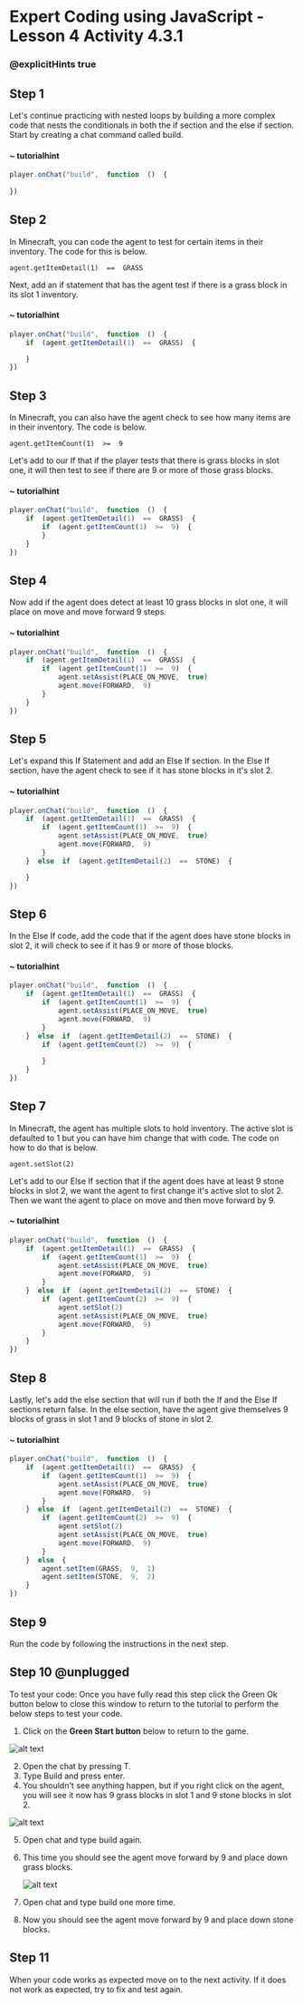 # Expert Coding using JavaScript - Lesson 4 Activity 4.3.1
### @explicitHints true

## Step 1

Let's continue practicing with nested loops by building a  more complex code that nests the conditionals in both the if section and the else if section.  
Start by creating a chat command called build. 

#### ~ tutorialhint
```javascript 
player.onChat("build",  function  ()  {
	
})
```

## Step 2

In Minecraft, you can code the agent to test for certain items in their inventory.  The code for this is below. 

    agent.getItemDetail(1)  ==  GRASS


Next, add an if statement that has the agent test if there is a grass block in its slot 1 inventory.



#### ~ tutorialhint
```javascript 
player.onChat("build",  function  ()  {
	if  (agent.getItemDetail(1)  ==  GRASS)  {

	}
})
```

## Step 3

In Minecraft, you can also have the agent check to see how many items are in their inventory.  The code is below. 

    agent.getItemCount(1)  >=  9

Let's add to our If that if the player tests that there is grass blocks in slot one, it will then test to see if there are 9 or more of those grass blocks. 

#### ~ tutorialhint
```javascript 
player.onChat("build",  function  ()  {
	if  (agent.getItemDetail(1)  ==  GRASS)  {
		if  (agent.getItemCount(1)  >=  9)  {
        }
    }			
})
```

## Step 4

Now add if the agent does detect at least 10 grass blocks in slot one, it will place on move and move forward 9 steps.  

#### ~ tutorialhint
```javascript 
player.onChat("build",  function  ()  {
	if  (agent.getItemDetail(1)  ==  GRASS)  {
		if  (agent.getItemCount(1)  >=  9)  {
			agent.setAssist(PLACE_ON_MOVE,  true)
			agent.move(FORWARD,  9)
		}
	}
})
```

## Step 5

Let's expand this If Statement and add an Else If section.  In the Else If section, have the agent check to see if it has stone blocks in it's slot 2.  

#### ~ tutorialhint
```javascript 
player.onChat("build",  function  ()  {
	if  (agent.getItemDetail(1)  ==  GRASS)  {
		if  (agent.getItemCount(1)  >=  9)  {
			agent.setAssist(PLACE_ON_MOVE,  true)
			agent.move(FORWARD,  9)
		}
	}  else  if  (agent.getItemDetail(2)  ==  STONE)  {

	}
})	
```

## Step 6

In the Else If code, add the code that if the agent does have stone blocks in slot 2, it will check to see if it has 9 or more of those blocks.  

#### ~ tutorialhint
```javascript 
player.onChat("build",  function  ()  {
	if  (agent.getItemDetail(1)  ==  GRASS)  {
		if  (agent.getItemCount(1)  >=  9)  {
			agent.setAssist(PLACE_ON_MOVE,  true)
			agent.move(FORWARD,  9)
		}
	}  else  if  (agent.getItemDetail(2)  ==  STONE)  {
		if  (agent.getItemCount(2)  >=  9)  {
            
        }
    }
})
```

## Step 7

In Minecraft, the agent has multiple slots to hold inventory.  The active slot is defaulted to 1 but you can have him change that with code. The code on how to do that is below. 

    agent.setSlot(2)

Let's add to our Else If section that if the agent does have at least 9 stone blocks in slot 2, we want the agent to first change it's active slot to slot 2.  Then we want the agent to place on move and then move forward by 9. 

#### ~ tutorialhint
```javascript 
player.onChat("build",  function  ()  {
	if  (agent.getItemDetail(1)  ==  GRASS)  {
		if  (agent.getItemCount(1)  >=  9)  {
			agent.setAssist(PLACE_ON_MOVE,  true)
			agent.move(FORWARD,  9)
		}
	}  else  if  (agent.getItemDetail(2)  ==  STONE)  {
		if  (agent.getItemCount(2)  >=  9)  {
			agent.setSlot(2)
			agent.setAssist(PLACE_ON_MOVE,  true)
			agent.move(FORWARD,  9)
        }
    }
})
```

## Step 8

Lastly, let's add the else section that will run if both the If and the Else If sections return false. 
In the else section, have the agent give themselves 9 blocks of grass in slot 1 and 9 blocks of stone in slot 2. 


#### ~ tutorialhint
```javascript 
player.onChat("build",  function  ()  {
	if  (agent.getItemDetail(1)  ==  GRASS)  {
		if  (agent.getItemCount(1)  >=  9)  {
			agent.setAssist(PLACE_ON_MOVE,  true)
			agent.move(FORWARD,  9)
		}
	}  else  if  (agent.getItemDetail(2)  ==  STONE)  {
		if  (agent.getItemCount(2)  >=  9)  {
			agent.setSlot(2)
			agent.setAssist(PLACE_ON_MOVE,  true)
			agent.move(FORWARD,  9)
		}
	}  else  {
		agent.setItem(GRASS,  9,  1)
		agent.setItem(STONE,  9,  2)
	}
})
```

## Step 9
Run the code by following the instructions in the next step.


## Step 10 @unplugged

To test your code:
Once you have fully read this step click the Green Ok button below to close this window to return to the tutorial to perform the below steps to test your code.

1. Click on the **Green Start button** below to return to the game.

  

![alt text](https://expertjs.codingcredentials.com/Lesson1/1.1/1.JPG?raw=true  "Start")

2.  Open the chat by pressing T. 
3. Type Build and press enter. 
4. You shouldn't see anything happen, but if you right click on the agent, you will see it now has 9 grass blocks in slot 1 and 9 stone blocks in slot 2. 
   
![alt text](https://expertjs.codingcredentials.com/Lesson4/4.3/4.3.1a.png?raw=true  "code")

5. Open chat and type build again. 
6. This time you should see the agent move forward by 9 and place down grass blocks. 
   
   ![alt text](https://expertjs.codingcredentials.com/Lesson4/4.3/4.3.1b.png?raw=true  "code")

7. Open chat and type build one more time. 
8. Now you should see the agent move forward by 9 and place down stone blocks. 


## Step 11

When your code works as expected move on to the next activity.
If it does not work as expected, try to fix and test again.